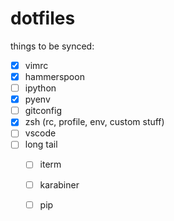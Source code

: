 # dotfiles

things to be synced:

- [x] vimrc
- [x] hammerspoon
- [ ] ipython
- [x] pyenv
- [ ] gitconfig
- [x] zsh (rc, profile, env, custom stuff)
- [ ] vscode
- [ ] long tail
    - [ ] iterm
    - [ ] karabiner
    - [ ] pip

